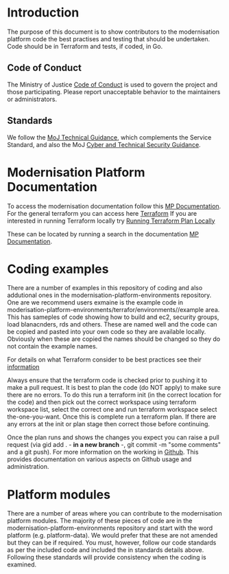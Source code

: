 # Introduction

The purpose of this document is to show contributors to the modernisation platform code the best practises and testing that should be undertaken. Code should be in Terraform and tests, if coded, in Go.

## Code of Conduct

The Ministry of Justice [Code of Conduct](https://github.com/ministryofjustice/.github/blob/main/CODE_OF_CONDUCT.md) is used to govern the project and those participating.
Please report unacceptable behavior to the maintainers or administrators.

## Standards

We follow the [MoJ Technical Guidance](https://technical-guidance.service.justice.gov.uk/#moj-technical-guidance),
which complements the Service Standard,
and also the MoJ [Cyber and Technical Security Guidance](https://security-guidance.service.justice.gov.uk/#cyber-and-technical-security-guidance).

# Modernisation Platform Documentation
To access the modernisation documentation follow this [MP Documentation](https://user-guide.modernisation-platform.service.justice.gov.uk/#modernisation-platform).
For the general terraform you can access here [Terraform](https://user-guide.modernisation-platform.service.justice.gov.uk/runbooks/terraform.html)
If you are interested in running Terraform locally try [Running Terraform Plan Locally](https://user-guide.modernisation-platform.service.justice.gov.uk/user-guide/running-terraform-plan-locally.html#running-terraform-plan-locally)

These can be located by running a search in the documentation [MP Documentation](https://user-guide.modernisation-platform.service.justice.gov.uk/#modernisation-platform). 

# Coding examples

There are a number of examples in this repository of coding and also addutional ones in the modernisation-platform-environments repository. One are we recommend users exmaine is the example code in moderisation-platform-environments/terrafor/environments//example area. This has sameples of code showing how to build and ec2, security groups, load blanacnders, rds and others. These are named well and the code can be copied and pasted into your own code so they are available locally. Obviously when these are copied the names should be changed so they do not contain the example names.

For details on what Terraform consider to be best practices see their [information](https://www.terraform-best-practices.com/)

Always ensure that the terraform code is checked prior to pushing it to make a pull request. It is best to plan the code (do NOT apply) to make sure there are no errors. To do this run a terraform init (in the correct location for the code) and then pick out the correct workspace using terraform workspace list, select the correct one and run terraform workspace select the-one-you-want. Once this is complete run a terraform plan. If there are any errors at the init or plan stage then correct those before continuing. 

Once the plan runs and shows the changes you expect you can raise a pull request (via gid add . - **in a new branch** -, git commit -m "some comments" and a git push).
For more information on the working in [Github](https://github.com/github/docs/blob/main/contributing/working-in-docs-repository.md). This provides documentation on various aspects on Github usage and administration.

# Platform modules

There are a number of areas where you can contribute to the modernisation platform modules. The majority of these pieces of code are in the modernisation-platform-environments repository and start with the word platform (e.g. platform-data). We would prefer that these are not amended but they can be if required. You must, however, follow our code standards as per the included code and included the in standards details above. Following these standards will provide consistency when the coding is examined.



<!--- BEGIN_TF_DOCS --->

<!--- END_TF_DOCS --->
